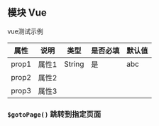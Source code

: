 
## 模块 Vue
vue测试示例

| 属性 | 说明 | 类型 | 是否必填 | 默认值 |
| --- | --- | --- | --- | --- |
| prop1 | 属性1 | String | 是 | abc |
| prop2 | 属性2 |  |  |  |
| prop3 | 属性3 |  |  |  |


### `$gotoPage()` 跳转到指定页面